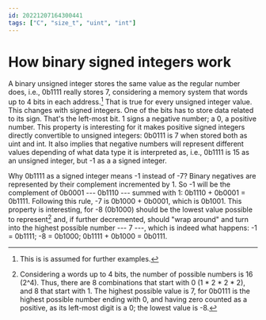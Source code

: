 ```yaml
---
id: 20221207164300441
tags: ["C", "size_t", "uint", "int"]
---
```


# How binary signed integers work

A binary unsigned integer stores the same value as the regular number does,
i.e., 0b1111 really stores 7, considering a memory system that words up to 4
bits in each address.[^1] That is true for every unsigned integer value.  This
changes with signed integers.  One of the bits has to store data related to its
sign. That's the left-most bit. 1 signs a negative number; a 0, a positive
number. This property is interesting for it makes positive signed integers
directly convertible to unsigned integers: 0b0111 is 7 when stored both as uint
and int. It also implies that negative numbers will represent different values
depending of what data type it is interpreted as, i.e., 0b1111 is 15 as an
unsigned integer, but -1 as a a signed integer.

Why 0b1111 as a signed integer means -1 instead of -7? Binary negatives are
represented by their complement incremented by 1. So -1 will be the complement
of 0b0001 --- 0b1110 --- summed with 1: 0b1110 + 0b0001 = 0b1111. Following
this rule, -7 is 0b1000 + 0b0001, which is 0b1001. This property is
interesting, for -8 (0b1000) should be the lowest value possible to
represent[^2] and, if further decremented, should "wrap around" and turn into
the highest possible number --- 7 ---, which is indeed what happens: -1 =
0b1111; -8 = 0b1000; 0b1111 + 0b1000 = 0b0111.

[^1]: This is is assumed for further examples.
[^2]: Considering a words up to 4 bits, the number of possible numbers is 16
    (2^4). Thus, there are 8 combinations that start with 0 (1 * 2 * 2 * 2),
    and 8 that start with 1. The highest possible value is 7, for 0b0111 is the
    highest possible number ending with 0, and having zero counted as a positive,
    as its left-most digit is a 0; the lowest value is -8.
